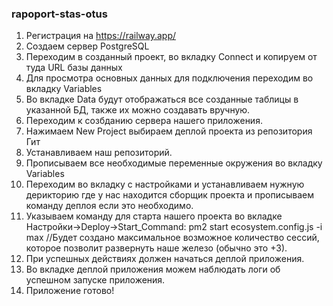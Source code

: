 ### rapoport-stas-otus

1.  Регистрация на https://railway.app/
2.  Создаем сервер PostgreSQL
3.  Переходим в созданный проект, во вкладку Connect и копируем от туда URL базы данных
4.  Для просмотра основных данных для подключения переходим во вкладку Variables
5.  Во вкладке Data будут отображаться все созданные таблицы в указанной БД, также их можно создавать вручную.
6.  Переходим к созбданию сервера нашего приложения.
7.  Нажимаем New Project выбираем деплой проекта из репозитория Гит
8.  Устанавливаем наш репозиторий.
9.  Прописываем все необходимые переменные окружения во вкладку Variables
10. Переходим во вкладку с настройками и устанавливаем нужную дерикторию где у нас находится сборщик проекта и прописываем команду деплоя если это необходимо.
11. Указываем команду для старта нашего проекта во вкладке Настройки->Deploy->Start_Command:
    pm2 start ecosystem.config.js -i max //Будет создано максимальное возможное количество сессий, которое позволит развернуть наше железо (обычно это +3).
12. При успешных действиях должен начаться деплой приложения.
13. Во вкладке деплой приложения можем наблюдать логи об успешном запуске приложения.
14. Приложение готово!
